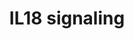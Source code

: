 ---
annotations:
- id: PW:0001059
  parent: classic metabolic pathway
  type: Pathway Ontology
  value: oxidative phosphorylation pathway
- id: PW:0000512
  parent: signaling pathway
  type: Pathway Ontology
  value: Interleukin mediated signaling pathway
- id: PW:0000820
  parent: signaling pathway
  type: Pathway Ontology
  value: signaling pathway in the adaptive immune response
- id: PW:0000883
  parent: regulatory pathway
  type: Pathway Ontology
  value: interleukin-1 signaling pathway
authors:
- Subbannayya
- Khanspers
- Egonw
- Rex D A B
- Eweitz
citedin:
- link: PMC9440113
  title: Machine learning and bioinformatics to identify 8 autophagy-related biomarkers
    and construct gene regulatory networks in dilated cardiomyopathy (2022)
- link: PMC9130749
  title: 'The Biological Interaction of SARS-CoV-2 Infection and Osteoporosis: A Preliminary
    Study (2022)'
- link: PMC7850313
  title: Protein Phosphatase 1 Regulatory Subunit 3B Genotype at rs4240624 Has a Major
    Effect on Gallbladder Bile Composition (2020)
- link: PMC7272533
  title: A comprehensive pathway map of IL-18-mediated signalling (2019)
- link: PMC9675776
  title: GediNET for discovering gene associations across diseases using knowledge
    based machine learning approach (2022)
- link: PMC9664052
  title: Systems biology approach reveals a common molecular basis for COVID-19 and
    non-alcoholic fatty liver disease (NAFLD) (2022)
- link: 10.3389/fphar.2024.1373007
  title: Gastric cancer actionable genomic alterations across diverse populations
    worldwide and pharmacogenomics strategies based on precision oncology (2024)
- link: 10.1016/j.humgen.2022.201135
  title: In silico transcriptional analysis of asymptomatic and severe COVID-19 patients
    reveals the susceptibility of severe patients to other comorbidities and non-viral
    pathological conditions (2023)
- link: 10.3390/pathogens12111373
  title: Transcriptional Profiling of SARS-CoV-2-Infected Calu-3 Cells Reveals Immune-Related
    Signaling Pathways (2024)
communities: []
description: 'Interleukin-18 (IL-18) is a member of the IL-1 family of cytokines and
  was initially described as an IFN-ÃŽÂ³-inducing factor derived from anti-CD3-stimulated
  Th1 cells. IL-18 plays a significant role in the activation of hematopoietic cell
  types mediating both Th1 and Th2 responses and is the primary inducer of interferon-ÃŽÂ³
  in these cells. The biological activity of IL-18 is mediated through its binding
  to the IL-18 receptor complex (IL-18R) and activation of nuclear factor-kB (NF-kB),
  culminating in the production and release of several cytokines, chemokines, and
  cellular adhesion molecules. In certain cell types, IL-18 also activates mitogen-activated
  protein kinases (MAPKs) and PI3K/AKT signaling modules leading to the production
  and release of proinflammatory cytokines. IL-18 mediated signaling acts as one of
  the vital components of the immunomodulatory cytokine networks involved in host
  defense, inflammation, and tissue regeneration. '
last-edited: 2024-05-22
ndex: eeaf80fb-8b6c-11eb-9e72-0ac135e8bacf
organisms:
- Homo sapiens
redirect_from:
- /index.php/Pathway:WP4754
- /instance/WP4754
- /instance/WP4754_r129677
revision: r129677
schema-jsonld:
- '@context': https://schema.org/
  '@id': https://wikipathways.github.io/pathways/WP4754.html
  '@type': Dataset
  creator:
    '@type': Organization
    name: WikiPathways
  description: 'Interleukin-18 (IL-18) is a member of the IL-1 family of cytokines
    and was initially described as an IFN-ÃŽÂ³-inducing factor derived from anti-CD3-stimulated
    Th1 cells. IL-18 plays a significant role in the activation of hematopoietic cell
    types mediating both Th1 and Th2 responses and is the primary inducer of interferon-ÃŽÂ³
    in these cells. The biological activity of IL-18 is mediated through its binding
    to the IL-18 receptor complex (IL-18R) and activation of nuclear factor-kB (NF-kB),
    culminating in the production and release of several cytokines, chemokines, and
    cellular adhesion molecules. In certain cell types, IL-18 also activates mitogen-activated
    protein kinases (MAPKs) and PI3K/AKT signaling modules leading to the production
    and release of proinflammatory cytokines. IL-18 mediated signaling acts as one
    of the vital components of the immunomodulatory cytokine networks involved in
    host defense, inflammation, and tissue regeneration. '
  keywords:
  - ACACB
  - AKT1
  - AMPK1
  - BAX
  - BID
  - CASP3
  - CASP8
  - CEBPB
  - CFLAR
  - CHUK
  - CREB1
  - CSN2
  - CTNNB1
  - CYCS
  - ELAVL1
  - ELK1
  - FAS
  - FASLG
  - GATA1
  - GRIN2B
  - GSK3A
  - GSK3B
  - HSPB1
  - IKBKB
  - IL-18BP
  - IL18
  - IL18R1
  - IL18RAP
  - IL37
  - IMP3
  - IRAK1
  - IRAK4
  - IRF1
  - JUN
  - LCK
  - MAP2K7
  - MAP3K7
  - MAPK1
  - MAPK14
  - MAPK3
  - MAPK8
  - MAPK9
  - MEF2A
  - MYD88
  - NCF1
  - NCF2
  - NFATC4
  - NFKB1
  - NFKBIA
  - NOX1
  - PARP1
  - PIK3R1
  - PRKCA
  - PRKCB
  - PRKCD
  - PTEN
  - Protein
  - RAF1
  - RELA
  - RPS6
  - RPS6KB1
  - SLC12A3
  - SP1
  - SRC
  - STAT3
  - TICAM2
  - TNF
  - TNFRSF1A
  - TP53
  - TRAF6
  license: CC0
  name: IL18 signaling
seo: CreativeWork
title: IL18 signaling
wpid: WP4754
---